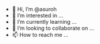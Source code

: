 - 👋 Hi, I’m @asuroh
- 👀 I’m interested in ...
- 🌱 I’m currently learning ...
- 💞️ I’m looking to collaborate on ...
- 📫 How to reach me ...

<!---
asuroh/asuroh is a ✨ special ✨ repository because its `README.md` (this file) appears on your GitHub profile.
You can click the Preview link to take a look at your changes.
--->
